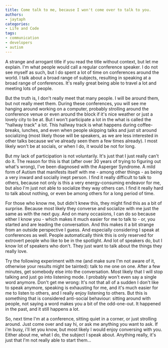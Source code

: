 ```yaml
---
title: Come talk to me, because I won't come over to talk to you.
authors:
- jaytaph
categories:
- Life and Code
tags:
- communication
- developers
- autism
---
```


A strange and arrogant title if you read the title without context, but let me explain. I'm what people would call a regular conference speaker. I do not see myself as such, but I do spent a lot of time on conferences around the world. I talk about a broad range of subjects, resulting in speaking at a broad range of conferences. It's really great being able to travel a lot and meeting lots of people.

But the truth is, I don't really meet that many people. I will be around them, but not really meet them. During these conferences, you will see me hanging around working on a computer, probably strolling around the conference venue or even around the block if it's nice weather or just a lovely city to be at. But I won't participate a lot in the what is called the "hallway track" a lot. This hallway track is what happens during coffee-breaks, lunches, and even when people skipping talks and just sit around socializing (most likely those will be speakers, as we are less interested in other talks because we've already seen them a few times already). I most likely won't be at socials, or when I do, it would be not for long.

But my lack of participation is not voluntarily. It's just that I just really can't do it. The reason for this is that (after over 30 years of trying to figuring out what's wrong), I've been diagnosed with the Asperger Syndrome. A mild form of Autism that manifests itself with me - among other things - as being a very inward and socially inept person. I find it really difficult to talk to others, because not only is this a very energy-consuming endeavor for me, but also I'm just not able to socialize they way others can. I find it really hard to talk about nothing, or even be among others for a long period of time.

For those who know me, but didn't knew this, they might find this as a bit of surprise. Because most likely they converse and socialize with me just the same as with the next guy. And on many occasions, I can do so because either I know you - which makes it much easier for me to talk to - or, you started and are leading the conversation. And this makes it a bit strange from an outside perspective I guess. And especially considering I speak at conferences as well. People automatically think this is only reserved for extrovert people who like to be in the spotlight. And lot of speakers do, but I know lot of speakers who don't. They just want to talk about the things they really love.

Try the following experiment with me (and make sure I'm not aware of it, otherwise your results might be tainted): talk to me one on one. After a few minutes, get somebody else into the conversation. Most likely that I will stop talking and just go into listening mode. I probably won't even say a single word anymore. Don't get me wrong: It's not that all of a sudden I don't like to speak anymore, speaking is exhausting for me, and it's much easier for me to listen to others, and I really enjoy listening to others. But this is something that is considered anti-social behaviour: sitting around with people, not saying a word makes you a bit of the odd-one-out. It happened in the past, and it still happens a lot.

So, next time I'm at a conference, sitting quiet in a corner, or just strolling around. Just come over and say hi, or ask me anything you want to ask. If i'm busy, i'll let you know, but most likely I would enjoy conversing with you. Either about me, what I do, the subject I speak about. Anything really, it's just that I'm not really able to start them...
